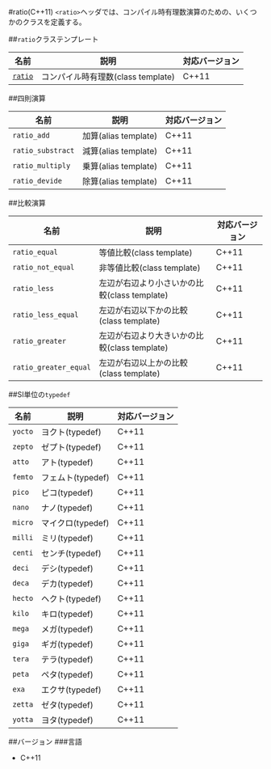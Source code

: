 #ratio(C++11)
`<ratio>`ヘッダでは、コンパイル時有理数演算のための、いくつかのクラスを定義する。


##`ratio`クラステンプレート

| 名前                        | 説明                               | 対応バージョン |
|-----------------------------|------------------------------------|-------|
| [`ratio`](./ratio/ratio.md) | コンパイル時有理数(class template) | C++11 |


##四則演算

| 名前 | 説明 | 対応バージョン |
|-------------------|----------------------|-------|
| `ratio_add`       | 加算(alias template) | C++11 |
| `ratio_substract` | 減算(alias template) | C++11 |
| `ratio_multiply`  | 乗算(alias template) | C++11 |
| `ratio_devide`    | 除算(alias template) | C++11 |


##比較演算

| 名前 | 説明 | 対応バージョン |
|-----------------------|----------------------------------------------|-------|
| `ratio_equal`         | 等値比較(class template)                     | C++11 |
| `ratio_not_equal`     | 非等値比較(class template)                   | C++11 |
| `ratio_less`          | 左辺が右辺より小さいかの比較(class template) | C++11 |
| `ratio_less_equal`    | 左辺が右辺以下かの比較(class template)       | C++11 |
| `ratio_greater`       | 左辺が右辺より大きいかの比較(class template) | C++11 |
| `ratio_greater_equal` | 左辺が右辺以上かの比較(class template)       | C++11 |


##SI単位の`typedef`

| 名前 | 説明 | 対応バージョン |
|---------|-----------------|-------|
| `yocto` | ヨクト(typedef) | C++11 |
| `zepto` | ゼプト(typedef) | C++11 |
| `atto`  | アト(typedef) | C++11 |
| `femto` | フェムト(typedef) | C++11 |
| `pico`  | ピコ(typedef) | C++11 |
| `nano`  | ナノ(typedef) | C++11 |
| `micro` | マイクロ(typedef) | C++11 |
| `milli` | ミリ(typedef) | C++11 |
| `centi` | センチ(typedef) | C++11 |
| `deci`  | デシ(typedef) | C++11 |
| `deca`  | デカ(typedef) | C++11 |
| `hecto` | ヘクト(typedef) | C++11 |
| `kilo`  | キロ(typedef) | C++11 |
| `mega`  | メガ(typedef) | C++11 |
| `giga`  | ギガ(typedef) | C++11 |
| `tera`  | テラ(typedef) | C++11 |
| `peta`  | ペタ(typedef) | C++11 |
| `exa`   | エクサ(typedef) | C++11 |
| `zetta` | ゼタ(typedef) | C++11 |
| `yotta` | ヨタ(typedef) | C++11 |


##バージョン
###言語
- C++11

